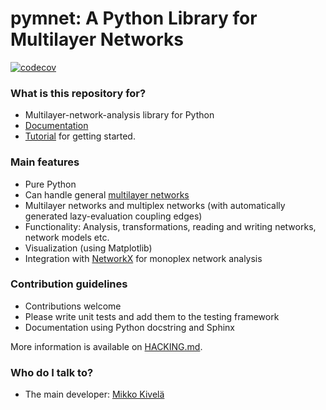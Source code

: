 # pymnet: A Python Library for Multilayer Networks #

[![codecov](https://codecov.io/gh/mnets/pymnet/graph/badge.svg?token=LI6QBAF7N0)](https://codecov.io/gh/mnets/pymnet)

### What is this repository for? ###

* Multilayer-network-analysis library for Python
* [Documentation](https://mnets.github.io/pymnet/)
* [Tutorial](https://mnets.github.io/pymnet/tutorial/index.html) for getting started.

### Main features ###

* Pure Python
* Can handle general [multilayer networks](http://comnet.oxfordjournals.org/content/2/3/203)
* Multilayer networks and multiplex networks (with automatically generated lazy-evaluation coupling edges)
* Functionality: Analysis, transformations, reading and writing networks, network models etc.
* Visualization (using Matplotlib)
* Integration with [NetworkX](https://networkx.org/) for monoplex network analysis


### Contribution guidelines ###

* Contributions welcome
* Please write unit tests and add them to the testing framework
* Documentation using Python docstring and Sphinx

More information is available on [HACKING.md](HACKING.md).


### Who do I talk to? ###

* The main developer: [Mikko Kivelä](http://www.mkivela.com/)
